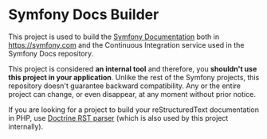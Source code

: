 Symfony Docs Builder
====================

This project is used to build the [Symfony Documentation][1] both in
https://symfony.com and the Continuous Integration service used in the Symfony
Docs repository.

This project is considered **an internal tool** and therefore, you
**shouldn't use this project in your application**. Unlike the rest of the
Symfony projects, this repository doesn't guarantee backward compatibility.
Any or the entire project can change, or even disappear, at any moment without
prior notice.

If you are looking for a project to build your reStructuredText documentation
in PHP, use [Doctrine RST parser][2] (which is also used by this project internally).

[1]: https://github.com/symfony/symfony-docs
[2]: https://github.com/doctrine/rst-parser
